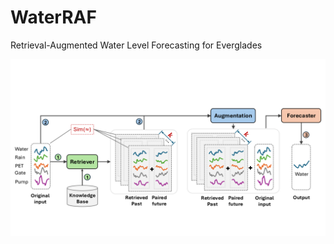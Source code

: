 # WaterRAF
Retrieval-Augmented Water Level Forecasting for Everglades

![WaterRAF Framework](figure/framework.png)
